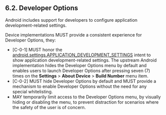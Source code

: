 ## 6.2\. Developer Options

Android includes support for developers to configure application
development-related settings.

Device implementations MUST provide a consistent experience for
Developer Options, they:

*   [C-0-1] MUST honor the [android.settings.APPLICATION_DEVELOPMENT_SETTINGS](
http://developer.android.com/reference/android/provider/Settings.html#ACTION_APPLICATION_DEVELOPMENT_SETTINGS)
intent to show application development-related settings. The upstream Android
implementation hides the Developer Options menu by default and enables users to
launch Developer Options after pressing seven (7) times on the **Settings** >
**About Device** > **Build Number** menu item.
*   [C-0-2] MUST hide Developer Options by default and MUST provide a mechanism
to enable Developer Options without the need for any special whitelisting.
*   MAY temporarily limit access to the Developer Options menu, by visually
hiding or disabling the menu, to prevent distraction for scenarios where the
safety of the user is of concern.